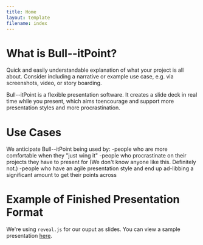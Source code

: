 ```yaml
---
title: Home
layout: template
filename: index
---
```



# What is Bull--itPoint?

Quick and easily understandable explanation of what your project is all about. Consider including a narrative or example use case, e.g. via screenshots, video, or story boarding.

Bull--itPoint is a flexible presentation software. It creates a slide deck in real time while you present, which aims toencourage and support more presentation styles and more procrastination. 

# Use Cases

We anticipate Bull--itPoint being used by:
-people who are more comfortable when they "just wing it"
-people who procrastinate on their projects they have to present for (We don't know anyone like this. Definitely not.)
-people who have an agile presentation style and end up ad-libbing a significant amount to get their points across 

# Example of Finished Presentation Format

We're using `reveal.js` for our ouput as slides. You can view a sample presentation [here](http://lab.hakim.se/reveal-js/#/ "Sample reveal.js presentation").

